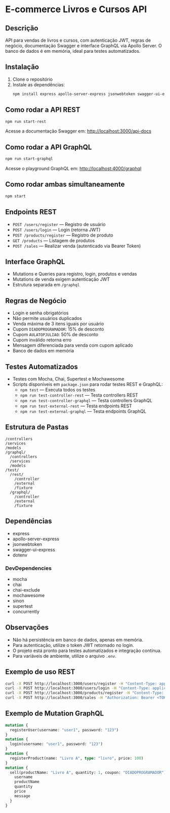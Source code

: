 # E-commerce Livros e Cursos API

## Descrição
API para vendas de livros e cursos, com autenticação JWT, regras de negócio, documentação Swagger e interface GraphQL via Apollo Server. O banco de dados é em memória, ideal para testes automatizados.


## Instalação

1. Clone o repositório
2. Instale as dependências:
   ```bash
   npm install express apollo-server-express jsonwebtoken swagger-ui-express
   ```

## Como rodar a API REST

```bash
npm run start-rest
```
Acesse a documentação Swagger em: [http://localhost:3000/api-docs](http://localhost:3000/api-docs)

## Como rodar a API GraphQL

```bash
npm run start-graphql
```
Acesse o playground GraphQL em: [http://localhost:4000/graphql](http://localhost:4000/graphql)

## Como rodar ambas simultaneamente

```bash
npm start
```

## Endpoints REST

- `POST /users/register` — Registro de usuário
- `POST /users/login` — Login (retorna JWT)
- `POST /products/register` — Registro de produto
- `GET /products` — Listagem de produtos
- `POST /sales` — Realizar venda (autenticado via Bearer Token)

## Interface GraphQL

- Mutations e Queries para registro, login, produtos e vendas
- Mutations de venda exigem autenticação JWT
- Estrutura separada em `/graphql`

## Regras de Negócio
- Login e senha obrigatórios
- Não permite usuários duplicados
- Venda máxima de 3 itens iguais por usuário
- Cupom `DIADOPROGRAMADOR`: 15% de desconto
- Cupom `AULATOPJULIAO`: 50% de desconto
- Cupom inválido retorna erro
- Mensagem diferenciada para venda com cupom aplicado
- Banco de dados em memória

## Testes Automatizados
- Testes com Mocha, Chai, Supertest e Mochawesome
- Scripts disponíveis em `package.json` para rodar testes REST e GraphQL:
  - `npm test` — Executa todos os testes
  - `npm run test-controller-rest` — Testa controllers REST
  - `npm run test-controller-graphql` — Testa controllers GraphQL
  - `npm run test-external-rest` — Testa endpoints REST
  - `npm run test-external-graphql` — Testa endpoints GraphQL

## Estrutura de Pastas
```
/controllers
/services
/models
/graphql/
  /controllers
  /services
  /models
/test/
  /rest/
    /controller
    /external
    /fixture
  /graphql/
    /controller
    /external
    /fixture
```

## Dependências
- express
- apollo-server-express
- jsonwebtoken
- swagger-ui-express
- dotenv

### DevDependencies
- mocha
- chai
- chai-exclude
- mochawesome
- sinon
- supertest
- concurrently

## Observações
- Não há persistência em banco de dados, apenas em memória.
- Para autenticação, utilize o token JWT retornado no login.
- O projeto está pronto para testes automatizados e integração contínua.
- Para variáveis de ambiente, utilize o arquivo `.env`.

## Exemplo de uso REST
```bash
curl -X POST http://localhost:3000/users/register -H "Content-Type: application/json" -d '{"username":"user1","password":"123"}'
curl -X POST http://localhost:3000/users/login -H "Content-Type: application/json" -d '{"username":"user1","password":"123"}'
curl -X POST http://localhost:3000/products/register -H "Content-Type: application/json" -d '{"name":"Livro A","type":"livro","price":100}'
curl -X POST http://localhost:3000/sales -H "Authorization: Bearer <TOKEN>" -H "Content-Type: application/json" -d '{"productName":"Livro A","quantity":1,"coupon":"DIADOPROGRAMADOR"}'
```

## Exemplo de Mutation GraphQL
```graphql
mutation {
  registerUser(username: "user1", password: "123")
}
mutation {
  login(username: "user1", password: "123")
}
mutation {
  registerProduct(name: "Livro A", type: "livro", price: 100)
}
mutation {
  sell(productName: "Livro A", quantity: 1, coupon: "DIADOPROGRAMADOR") {
    username
    productName
    quantity
    price
    message
  }
}
```
